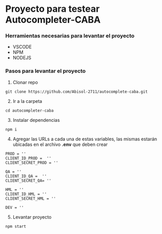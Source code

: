 # Proyecto para testear Autocompleter-CABA

### Herramientas necesarias para levantar el proyecto

- VSCODE
- NPM
- NODEJS

### Pasos para levantar el proyecto

1. Clonar repo

```
git clone https://github.com/Abisol-2711/autocomplete-caba.git
```

2. Ir a la carpeta

```
cd autocompleter-caba
```

3. Instalar dependencias

```
npm i
```

4. Agregar las URLs a cada una de estas variables, las mismas estarán ubicadas en el archivo **.env** que deben crear

```
PROD = ''
CLIENT_ID_PROD =  ''
CLIENT_SECRET_PROD = ''
 
QA = ''
CLIENT_ID_QA =  ''
CLIENT_SECRET_QA= ''
 
HML = ''
CLIENT_ID_HML = '' 
CLIENT_SECRET_HML = ''
 
DEV = ''
```

5. Levantar proyecto

```
npm start
```

